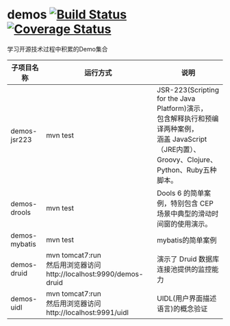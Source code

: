 demos [![Build Status](https://travis-ci.org/han-feng/demos.svg?branch=master)](https://travis-ci.org/han-feng/demos) [![Coverage Status](https://coveralls.io/repos/han-feng/demos/badge.png?branch=master)](https://coveralls.io/r/han-feng/demos?branch=master)
=====

学习开源技术过程中积累的Demo集合

子项目名称 | 运行方式 | 说明 |
-------------|-----------|------|
demos-jsr223 | mvn test | JSR-223(Scripting for the Java Platform)演示， <br> 包含解释执行和预编译两种案例， <br> 涵盖 JavaScript（JRE内置）、Groovy、Clojure、Python、Ruby五种脚本。|
demos-drools | mvn test | Dools 6 的简单案例，特别包含 CEP 场景中典型的滑动时间窗的使用演示。 |
demos-mybatis | mvn test | mybatis的简单案例 |
demos-druid | mvn tomcat7:run <br> 然后用浏览器访问 http://localhost:9990/demos-druid | 演示了 Druid 数据库连接池提供的监控能力 |
demos-uidl | mvn tomcat7:run <br> 然后用浏览器访问 http://localhost:9991/uidl | UIDL(用户界面描述语言)的概念验证 |
